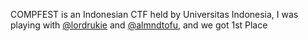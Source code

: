 COMPFEST is an Indonesian CTF held by Universitas Indonesia, I was playing with [@lordrukie](https://www.github.com/lordrukie) and [@almndtofu](https://www.github.com/), and we got 1st Place
